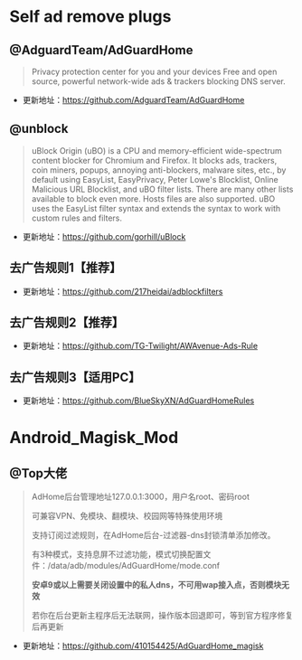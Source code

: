 Self ad remove plugs
===
@AdguardTeam/AdGuardHome
---
>Privacy protection center for you and your devices
Free and open source, powerful network-wide ads & trackers blocking DNS server.

- 更新地址：https://github.com/AdguardTeam/AdGuardHome

@unblock
---
>uBlock Origin (uBO) is a CPU and memory-efficient wide-spectrum content blocker for Chromium and Firefox. It blocks ads, trackers, coin miners, popups, annoying anti-blockers, malware sites, etc., by default using EasyList, EasyPrivacy, Peter Lowe's Blocklist, Online Malicious URL Blocklist, and uBO filter lists. There are many other lists available to block even more. Hosts files are also supported. uBO uses the EasyList filter syntax and extends the syntax to work with custom rules and filters.
>
- 更新地址：https://github.com/gorhill/uBlock

去广告规则1【推荐】
---
- 更新地址：https://github.com/217heidai/adblockfilters
  
去广告规则2【推荐】
---
- 更新地址：https://github.com/TG-Twilight/AWAvenue-Ads-Rule

去广告规则3【适用PC】
---
- 更新地址：https://github.com/BlueSkyXN/AdGuardHomeRules

Android_Magisk_Mod
===

@Top大佬
---

>AdHome后台管理地址127.0.0.1:3000，用户名root、密码root
>
>可兼容VPN、免模块、翻模块、校园网等特殊使用环境
>
>支持订阅过滤规则，在AdHome后台-过滤器-dns封锁清单添加修改。
>
>有3种模式，支持息屏不过滤功能，模式切换配置文件：/data/adb/modules/AdGuardHome/mode.conf
>
>**安卓9或以上需要关闭设置中的私人dns，不可用wap接入点，否则模块无效**
>
>若你在后台更新主程序后无法联网，操作版本回退即可，等到官方程序修复后再更新

- 更新地址：https://github.com/410154425/AdGuardHome_magisk

